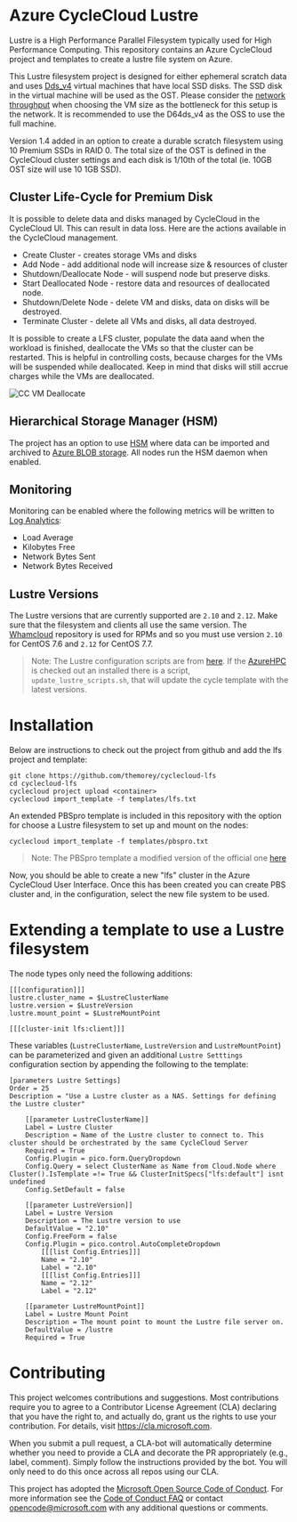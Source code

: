 # Azure CycleCloud Lustre

Lustre is a High Performance Parallel Filesystem typically used for High Performance Computing.  This repository contains an Azure CycleCloud project and templates to create a lustre file system on Azure.

This Lustre filesystem project is designed for either ephemeral scratch data and uses [Dds_v4](https://docs.microsoft.com/en-us/azure/virtual-machines/ddv4-ddsv4-series#ddsv4-series) virtual machines that have local SSD disks.  The SSD disk in the virtual machine will be used as the OST.  Please consider the [network throughput](https://docs.microsoft.com/en-us/azure/virtual-machines/ddv4-ddsv4-series#ddsv4-series) when choosing the VM size as the bottleneck for this setup is the network.  It is recommended to use the D64ds_v4 as the OSS to use the full machine.

Version 1.4 added in an option to create a durable scratch filesystem using 10 Premium SSDs in RAID 0.  The total size of the OST is defined in the CycleCloud cluster settings and each disk is 1/10th of the total (ie. 10GB OST size will use 10 1GB SSD).

## Cluster Life-Cycle for Premium Disk

It is possible to delete data and disks managed by CycleCloud in the CycleCloud UI.
This can result in data loss.  Here are the actions available in the CycleCloud management.

* Create Cluster - creates storage VMs and disks
* Add Node - add additional node will increase size & resources of cluster
* Shutdown/Deallocate Node - will suspend node but preserve disks.
* Start Deallocated Node - restore data and resources of deallocated node.
* Shutdown/Delete Node - delete VM and disks, data on disks will be destroyed.
* Terminate Cluster - delete all VMs and disks, all data destroyed.

It is possible to create a LFS cluster, populate the data aand when the workload
is finished, deallocate the VMs so that the cluster can be restarted.
This is helpful in controlling costs, because charges for the VMs will be suspended while
deallocated.  Keep in mind that disks will still accrue charges while the VMs are 
deallocated.

![CC VM Deallocate](/images/deallocate.png "Preserve data by deallocating VMs")

## Hierarchical Storage Manager (HSM)

The project has an option to use [HSM](https://github.com/edwardsp/lemur) where data can be imported and archived to [Azure BLOB storage](https://azure.microsoft.com/en-gb/services/storage/blobs/).  All nodes run the HSM daemon when enabled.


## Monitoring

Monitoring can be enabled where the following metrics will be written to [Log Analytics](https://docs.microsoft.com/en-us/azure/azure-monitor/log-query/get-started-portal#meet-log-analytics):

* Load Average
* Kilobytes Free
* Network Bytes Sent
* Network Bytes Received


## Lustre Versions

The Lustre versions that are currently supported are `2.10` and `2.12`.  Make sure that the filesystem and clients all use the same version.  The [Whamcloud](https://downloads.whamcloud.com/public/lustre/) repository is used for RPMs and so you must use version `2.10` for CentOS 7.6 and `2.12` for CentOS 7.7.

> Note: The Lustre configuration scripts are from [here](https://github.com/Azure/azurehpc/tree/master/scripts).  If the [AzureHPC](https://github.com/Azure/azurehpc) is checked out an installed there is a script, `update_lustre_scripts.sh`, that will update the cycle template with the latest versions.

# Installation

Below are instructions to check out the project from github and add the lfs project and template:

```
git clone https://github.com/themorey/cyclecloud-lfs
cd cyclecloud-lfs
cyclecloud project upload <container>
cyclecloud import_template -f templates/lfs.txt
```

An extended PBSpro template is included in this repository with the option for choose a Lustre filesystem to set up and mount on the nodes:

```
cyclecloud import_template -f templates/pbspro.txt
```

> Note: The PBSpro template a modified version of the official one [here](https://github.com/Azure/cyclecloud-pbspro/blob/master/templates/pbspro.txt)

Now, you should be able to create a new "lfs" cluster in the Azure CycleCloud User Interface.  Once this has been created you can create PBS cluster and, in the configuration, select the new file system to be used.

# Extending a template to use a Lustre filesystem

The node types only need the following additions:

```
[[[configuration]]]
lustre.cluster_name = $LustreClusterName
lustre.version = $LustreVersion
lustre.mount_point = $LustreMountPoint

[[[cluster-init lfs:client]]]
```

These variables (`LustreClusterName`, `LustreVersion` and `LustreMountPoint`) can be parameterized and given an additional `Lustre Setttings` configuration section by appending the following to the template:

```
[parameters Lustre Settings]
Order = 25
Description = "Use a Lustre cluster as a NAS. Settings for defining the Lustre cluster"

    [[parameter LustreClusterName]]
    Label = Lustre Cluster
    Description = Name of the Lustre cluster to connect to. This cluster should be orchestrated by the same CycleCloud Server
    Required = True
    Config.Plugin = pico.form.QueryDropdown
    Config.Query = select ClusterName as Name from Cloud.Node where Cluster().IsTemplate =!= True && ClusterInitSpecs["lfs:default"] isnt undefined
    Config.SetDefault = false

    [[parameter LustreVersion]]
    Label = Lustre Version
    Description = The Lustre version to use
    DefaultValue = "2.10"
    Config.FreeForm = false
    Config.Plugin = pico.control.AutoCompleteDropdown
        [[[list Config.Entries]]]
        Name = "2.10"
        Label = "2.10"
        [[[list Config.Entries]]]
        Name = "2.12"
        Label = "2.12"
    
    [[parameter LustreMountPoint]]
    Label = Lustre Mount Point
    Description = The mount point to mount the Lustre file server on.
    DefaultValue = /lustre
    Required = True
```

# Contributing

This project welcomes contributions and suggestions.  Most contributions require you to agree to a
Contributor License Agreement (CLA) declaring that you have the right to, and actually do, grant us
the rights to use your contribution. For details, visit https://cla.microsoft.com.

When you submit a pull request, a CLA-bot will automatically determine whether you need to provide
a CLA and decorate the PR appropriately (e.g., label, comment). Simply follow the instructions
provided by the bot. You will only need to do this once across all repos using our CLA.

This project has adopted the [Microsoft Open Source Code of Conduct](https://opensource.microsoft.com/codeofconduct/).
For more information see the [Code of Conduct FAQ](https://opensource.microsoft.com/codeofconduct/faq/) or
contact [opencode@microsoft.com](mailto:opencode@microsoft.com) with any additional questions or comments.
